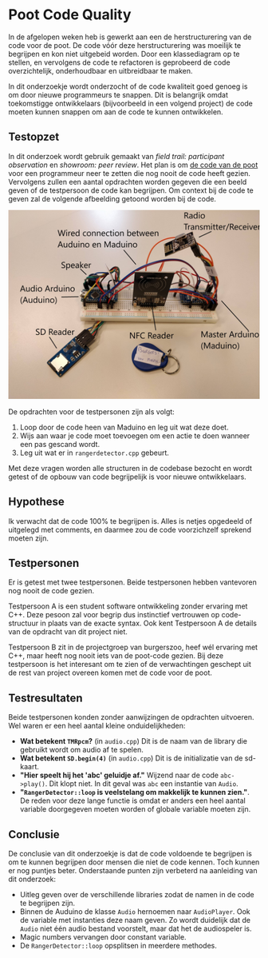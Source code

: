 # Poot Code Quality

In de afgelopen weken heb is gewerkt aan een de herstructurering van de code voor de poot. De code vóór deze herstructurering was moeilijk te begrijpen en kon niet uitgebeid worden. Door een klassediagram op te stellen, en vervolgens de code te refactoren is geprobeerd de code overzichtelijk, onderhoudbaar en uitbreidbaar te maken. 

In dit onderzoekje wordt onderzocht of de code kwaliteit goed genoeg is om door nieuwe programmeurs te snappen. Dit is belangrijk omdat toekomstigge ontwikkelaars (bijvoorbeeld in een volgend project) de code moeten kunnen snappen om aan de code te kunnen ontwikkelen.

## Testopzet
In dit onderzoek wordt gebruik gemaakt van *field trail: participant observation* en *showroom: peer review*. Het plan is om [de code van de poot](https://github.com/HANICA-MinorMulti/nj2017-iot-dwa-BurgersZoo1/pull/91) voor een programmeur neer te zetten die nog nooit de code heeft gezien. Vervolgens zullen een aantal opdrachten worden gegeven die een beeld geven of de testpersoon de code kan begrijpen. Om context bij de code te geven zal de volgende afbeelding getoond worden bij de code.

![opstelling](images/opstelling.jpg)

De opdrachten voor de testpersonen zijn als volgt:
1. Loop door de code heen van Maduino en leg uit wat deze doet.
2. Wijs aan waar je code moet toevoegen om een actie te doen wanneer een pas gescand wordt.
3. Leg uit wat er in `rangerdetector.cpp` gebeurt.

Met deze vragen worden alle structuren in de codebase bezocht en wordt getest of de opbouw van code begrijpelijk is voor nieuwe ontwikkelaars.

## Hypothese
Ik verwacht dat de code 100% te begrijpen is. Alles is netjes opgedeeld of uitgelegd met comments, en daarmee zou de code voorzichzelf sprekend moeten zijn. 

## Testpersonen

Er is getest met twee testpersonen. Beide testpersonen hebben vantevoren nog nooit de code gezien. 

Testpersoon A is een student software ontwikkeling zonder ervaring met C++. Deze pesoon zal voor begrip dus instinctief vertrouwen op code-structuur in plaats van de exacte syntax. Ook kent Testpersoon A de details van de opdracht van dit project niet. 

Testpersoon B zit in de projectgroep van burgerszoo, heef wél ervaring met C++, maar heeft nog nooit iets van de poot-code gezien. Bij deze testpersoon is het interesant om te zien of de verwachtingen geschept uit de rest van project overeen komen met de code voor de poot.

## Testresultaten
Beide testpersonen konden zonder aanwijzingen de opdrachten uitvoeren. Wel waren er een heel aantal kleine onduidelijkheden:

* **Wat betekent `TMRpcm`?** (in `audio.cpp`) Dit is de naam van de library die gebruikt wordt om audio af te spelen.
* **Wat betekent `SD.begin(4)`** (in `audio.cpp`) Dit is de initializatie van de sd-kaart. 
* **"Hier speelt hij het 'abc' geluidje af."** Wijzend naar de code `abc->play()`. Dit klopt niet. In dit geval was `abc` een instantie van `Audio`. 
* **"`RangerDetector::loop` is veelstelang om makkelijk te kunnen zien."**. De reden voor deze lange functie is omdat er anders een heel aantal variable doorgegeven moeten worden of globale variable moeten zijn. 


## Conclusie
De conclusie van dit onderzoekje is dat de code voldoende te begrijpen is om te kunnen begrijpen door mensen die niet de code kennen. Toch kunnen er nog puntjes beter. Onderstaande punten zijn verbeterd na aanleiding van dit onderzoek:

* Uitleg geven over de verschillende libraries zodat de namen in de code te begrijpen zijn. 
* Binnen de Auduino de klasse `Audio` hernoemen naar `AudioPlayer`. Ook de variable met instanties deze naam geven. Zo wordt duidelijk dat de `Audio` niet één audio bestand voorstelt, maar dat het de audiospeler is.
* Magic numbers vervangen door constant variable.
* De `RangerDetector::loop` opsplitsen in meerdere methodes.


